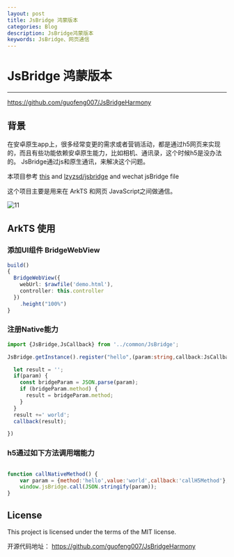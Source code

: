 ```yaml
---
layout: post
title: JsBridge 鸿蒙版本
categories: Blog
description: JsBridge鸿蒙版本
keywords: JsBridge、网页通信
---
```


# JsBridge 鸿蒙版本

-----
https://github.com/guofeng007/JsBridgeHarmony
## 背景
在安卓原生app上，很多经常变更的需求或者营销活动，都是通过h5网页来实现的，而且有些功能依赖安卓原生能力，比如相机、通讯录，这个时候h5是没办法的。
JsBridge通过js和原生通讯，来解决这个问题。

本项目参考 [this](https://github.com/jacin1/JsBridge) and [lzyzsd/jsbridge](https://github.com/lzyzsd/JsBridge) and wechat jsBridge file

这个项目主要是用来在 ArkTS 和网页 JavaScript之间做通信。

![11](https://p.ipic.vip/b2o9vu.jpg)



##  ArkTS 使用


### 添加UI组件 BridgeWebView
```typescript
build()
{
  BridgeWebView({
    webUrl: $rawfile('demo.html'),
    controller: this.controller
  })
    .height("100%")
}
```


### 注册Native能力

```typescript
import {JsBridge,JsCallback} from '../common/JsBridge';

JsBridge.getInstance().register("hello",(param:string,callback:JsCallback )=>{

  let result = '';
  if(param) {
    const bridgeParam = JSON.parse(param);
    if (bridgeParam.method) {
      result = bridgeParam.method;
    }
  }
  result +=' world';
  callback(result);

})

```

### h5通过如下方法调用端能力

```javascript

function callNativeMethod() {
    var param = {method:'hello',value:'world',callback:'callH5Method'};
    window.jsBridge.call(JSON.stringify(param));
}

```


## License

This project is licensed under the terms of the MIT license.


开源代码地址：
https://github.com/guofeng007/JsBridgeHarmony
